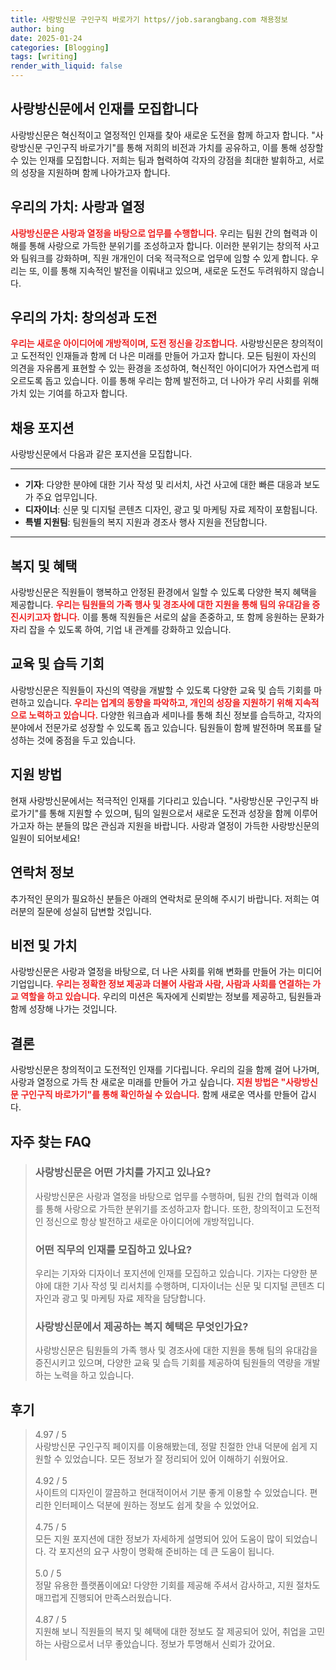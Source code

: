 ```yaml
---
title: 사랑방신문 구인구직 바로가기 https//job.sarangbang.com 채용정보
author: bing
date: 2025-01-24
categories: [Blogging]
tags: [writing]
render_with_liquid: false
---
```



<h2 id='사랑방신문_인재모집'>사랑방신문에서 인재를 모집합니다</h2>

<p>사랑방신문은 혁신적이고 열정적인 인재를 찾아 새로운 도전을 함께 하고자 합니다. "사랑방신문 구인구직 바로가기"를 통해 저희의 비전과 가치를 공유하고, 이를 통해 성장할 수 있는 인재를 모집합니다. 저희는 팀과 협력하여 각자의 강점을 최대한 발휘하고, 서로의 성장을 지원하며 함께 나아가고자 합니다.</p>

<h2 id='우리의_가치_사랑과_열정'>우리의 가치: 사랑과 열정</h2>

<p><b><span style="color: #ee2323;">사랑방신문은 사랑과 열정을 바탕으로 업무를 수행합니다.</span></b> 우리는 팀원 간의 협력과 이해를 통해 사랑으로 가득한 분위기를 조성하고자 합니다. 이러한 분위기는 창의적 사고와 팀워크를 강화하며, 직원 개개인이 더욱 적극적으로 업무에 임할 수 있게 합니다. 우리는 또, 이를 통해 지속적인 발전을 이뤄내고 있으며, 새로운 도전도 두려워하지 않습니다.</p>

<h2 id='우리의_가치_창의성과_도전'>우리의 가치: 창의성과 도전</h2>

<p><b><span style="color: #ee2323;">우리는 새로운 아이디어에 개방적이며, 도전 정신을 강조합니다.</span></b> 사랑방신문은 창의적이고 도전적인 인재들과 함께 더 나은 미래를 만들어 가고자 합니다. 모든 팀원이 자신의 의견을 자유롭게 표현할 수 있는 환경을 조성하여, 혁신적인 아이디어가 자연스럽게 떠오르도록 돕고 있습니다. 이를 통해 우리는 함께 발전하고, 더 나아가 우리 사회를 위해 가치 있는 기여를 하고자 합니다.</p>

<h2 id='채용_포지션'>채용 포지션</h2>

<p>사랑방신문에서 다음과 같은 포지션을 모집합니다.</p>

<hr />

<ul>
    <li><b>기자</b>: 다양한 분야에 대한 기사 작성 및 리서치, 사건 사고에 대한 빠른 대응과 보도가 주요 업무입니다.</li>
    <li><b>디자이너</b>: 신문 및 디지털 콘텐츠 디자인, 광고 및 마케팅 자료 제작이 포함됩니다.</li>
    <li><b>특별 지원팀</b>: 팀원들의 복지 지원과 경조사 행사 지원을 전담합니다.</li>
</ul>

<hr />

<h2 id='복지_및_혜택'>복지 및 혜택</h2>

<p>사랑방신문은 직원들이 행복하고 안정된 환경에서 일할 수 있도록 다양한 복지 혜택을 제공합니다. <b><span style="color: #ee2323;">우리는 팀원들의 가족 행사 및 경조사에 대한 지원을 통해 팀의 유대감을 증진시키고자 합니다.</span></b> 이를 통해 직원들은 서로의 삶을 존중하고, 또 함께 응원하는 문화가 자리 잡을 수 있도록 하여, 기업 내 관계를 강화하고 있습니다.</p>

<h2 id='교육_및_습득_기회'>교육 및 습득 기회</h2>

<p>사랑방신문은 직원들이 자신의 역량을 개발할 수 있도록 다양한 교육 및 습득 기회를 마련하고 있습니다. <b><span style="color: #ee2323;">우리는 업계의 동향을 파악하고, 개인의 성장을 지원하기 위해 지속적으로 노력하고 있습니다.</span></b> 다양한 워크숍과 세미나를 통해 최신 정보를 습득하고, 각자의 분야에서 전문가로 성장할 수 있도록 돕고 있습니다. 팀원들이 함께 발전하며 목표를 달성하는 것에 중점을 두고 있습니다.</p>

<h2 id='지원_방법'>지원 방법</h2>

<p>현재 사랑방신문에서는 적극적인 인재를 기다리고 있습니다. "사랑방신문 구인구직 바로가기"를 통해 지원할 수 있으며, 팀의 일원으로서 새로운 도전과 성장을 함께 이루어 가고자 하는 분들의 많은 관심과 지원을 바랍니다. 사랑과 열정이 가득한 사랑방신문의 일원이 되어보세요!</p>

<h2 id='연락처_정보'>연락처 정보</h2>

<p>추가적인 문의가 필요하신 분들은 아래의 연락처로 문의해 주시기 바랍니다. 저희는 여러분의 질문에 성실히 답변할 것입니다.</p>

<h2 id='비전_및_가치'>비전 및 가치</h2>

<p>사랑방신문은 사랑과 열정을 바탕으로, 더 나은 사회를 위해 변화를 만들어 가는 미디어 기업입니다. <b><span style="color: #ee2323;">우리는 정확한 정보 제공과 더불어 사람과 사람, 사람과 사회를 연결하는 가교 역할을 하고 있습니다.</span></b> 우리의 미션은 독자에게 신뢰받는 정보를 제공하고, 팀원들과 함께 성장해 나가는 것입니다.</p>

<h2 id='결론'>결론</h2>

<p>사랑방신문은 창의적이고 도전적인 인재를 기다립니다. 우리의 길을 함께 걸어 나가며, 사랑과 열정으로 가득 찬 새로운 미래를 만들어 가고 싶습니다. <b><span style="color: #ee2323;">지원 방법은 "사랑방신문 구인구직 바로가기"를 통해 확인하실 수 있습니다.</span></b> 함께 새로운 역사를 만들어 갑시다.</p>


<h2 id='자주_찾는_FAQ'>자주 찾는 FAQ</h2>
<div itemscope="" itemtype="https://schema.org/FAQPage"> 
<blockquote> 
<div itemscope="" itemprop="mainEntity" itemtype="https://schema.org/Question"> 
<h3 itemprop="name">사랑방신문은 어떤 가치를 가지고 있나요?</h3> 
<div itemscope="" itemprop="acceptedAnswer" itemtype="https://schema.org/Answer"> 
<span itemprop="text"> 
<p>사랑방신문은 사랑과 열정을 바탕으로 업무를 수행하며, 팀원 간의 협력과 이해를 통해 사랑으로 가득한 분위기를 조성하고자 합니다. 또한, 창의적이고 도전적인 정신으로 항상 발전하고 새로운 아이디어에 개방적입니다.</p> 
</span> 
</div> 
</div> 

<div itemscope="" itemprop="mainEntity" itemtype="https://schema.org/Question"> 
<h3 itemprop="name">어떤 직무의 인재를 모집하고 있나요?</h3> 
<div itemscope="" itemprop="acceptedAnswer" itemtype="https://schema.org/Answer"> 
<span itemprop="text"> 
<p>우리는 기자와 디자이너 포지션에 인재를 모집하고 있습니다. 기자는 다양한 분야에 대한 기사 작성 및 리서치를 수행하며, 디자이너는 신문 및 디지털 콘텐츠 디자인과 광고 및 마케팅 자료 제작을 담당합니다.</p> 
</span> 
</div> 
</div> 

<div itemscope="" itemprop="mainEntity" itemtype="https://schema.org/Question"> 
<h3 itemprop="name">사랑방신문에서 제공하는 복지 혜택은 무엇인가요?</h3> 
<div itemscope="" itemprop="acceptedAnswer" itemtype="https://schema.org/Answer"> 
<span itemprop="text"> 
<p>사랑방신문은 팀원들의 가족 행사 및 경조사에 대한 지원을 통해 팀의 유대감을 증진시키고 있으며, 다양한 교육 및 습득 기회를 제공하여 팀원들의 역량을 개발하는 노력을 하고 있습니다.</p> 
</span> 
</div> 
</div> 
</blockquote> 
</div>
<h2 id='후기'>후기</h2>
<div itemscope itemtype="https://schema.org/Product">
  <blockquote>
  <div itemprop="review" itemscope itemtype="https://schema.org/Review">
      <div itemprop="reviewRating" itemscope itemtype="https://schema.org/Rating"> <span itemprop="ratingValue">4.97</span> / <span itemprop="bestRating">5</span> </div>
      <span itemprop="reviewBody">사랑방신문 구인구직 페이지를 이용해봤는데, 정말 친절한 안내 덕분에 쉽게 지원할 수 있었습니다. 모든 정보가 잘 정리되어 있어 이해하기 쉬웠어요.</span>
  </div>
  <br>
  <div itemprop="review" itemscope itemtype="https://schema.org/Review">
      <div itemprop="reviewRating" itemscope itemtype="https://schema.org/Rating"> <span itemprop="ratingValue">4.92</span> / <span itemprop="bestRating">5</span> </div>
      <span itemprop="reviewBody">사이트의 디자인이 깔끔하고 현대적이어서 기분 좋게 이용할 수 있었습니다. 편리한 인터페이스 덕분에 원하는 정보도 쉽게 찾을 수 있었어요.</span>
  </div>
  <br>
  <div itemprop="review" itemscope itemtype="https://schema.org/Review">
      <div itemprop="reviewRating" itemscope itemtype="https://schema.org/Rating"> <span itemprop="ratingValue">4.75</span> / <span itemprop="bestRating">5</span> </div>
      <span itemprop="reviewBody">모든 지원 포지션에 대한 정보가 자세하게 설명되어 있어 도움이 많이 되었습니다. 각 포지션의 요구 사항이 명확해 준비하는 데 큰 도움이 됩니다.</span>
  </div>
  <br>
  <div itemprop="review" itemscope itemtype="https://schema.org/Review">
      <div itemprop="reviewRating" itemscope itemtype="https://schema.org/Rating"> <span itemprop="ratingValue">5.0</span> / <span itemprop="bestRating">5</span> </div>
      <span itemprop="reviewBody">정말 유용한 플랫폼이에요! 다양한 기회를 제공해 주셔서 감사하고, 지원 절차도 매끄럽게 진행되어 만족스러웠습니다.</span>
  </div>
  <br>
  <div itemprop="review" itemscope itemtype="https://schema.org/Review">
      <div itemprop="reviewRating" itemscope itemtype="https://schema.org/Rating"> <span itemprop="ratingValue">4.87</span> / <span itemprop="bestRating">5</span> </div>
      <span itemprop="reviewBody">지원해 보니 직원들의 복지 및 혜택에 대한 정보도 잘 제공되어 있어, 취업을 고민하는 사람으로서 너무 좋았습니다. 정보가 투명해서 신뢰가 갔어요.</span>
  </div>
  <br>
  </blockquote>
</div>
